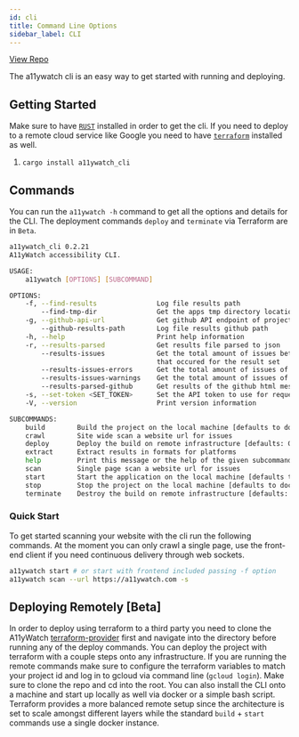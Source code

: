 ```yaml
---
id: cli
title: Command Line Options
sidebar_label: CLI
---
```


[View Repo](https://github.com/A11yWatch/a11ywatch/tree/main/cli)

The a11ywatch cli is an easy way to get started with running and deploying.

## Getting Started

Make sure to have [`RUST`](https://www.rust-lang.org/tools/install) installed in order to get the cli. If you need to deploy to a remote cloud service like Google
you need to have [`terraform`](https://learn.hashicorp.com/tutorials/terraform/install-cli) installed as well.

1. `cargo install a11ywatch_cli`

## Commands

You can run the `a11ywatch -h` command to get all the options and details for the CLI. The deployment commands `deploy` and `terminate` via Terraform are in `Beta`.

```sh
a11ywatch_cli 0.2.21
A11yWatch accessibility CLI.

USAGE:
    a11ywatch [OPTIONS] [SUBCOMMAND]

OPTIONS:
    -f, --find-results               Log file results path
        --find-tmp-dir               Get the apps tmp directory location
    -g, --github-api-url             Get github API endpoint of project
        --github-results-path        Log file results github path
    -h, --help                       Print help information
    -r, --results-parsed             Get results file parsed to json
        --results-issues             Get the total amount of issues between errors,warning,notice
                                     that occured for the result set
        --results-issues-errors      Get the total amount of issues of type error from result set
        --results-issues-warnings    Get the total amount of issues of type warning from result set
        --results-parsed-github      Get results of the github html message
    -s, --set-token <SET_TOKEN>      Set the API token to use for request
    -V, --version                    Print version information

SUBCOMMANDS:
    build        Build the project on the local machine [defaults to docker runtime]
    crawl        Site wide scan a website url for issues
    deploy       Deploy the build on remote infrastructure [defaults: GCP]
    extract      Extract results in formats for platforms
    help         Print this message or the help of the given subcommand(s)
    scan         Single page scan a website url for issues
    start        Start the application on the local machine [defaults to docker runtime]
    stop         Stop the project on the local machine [defaults to docker runtime]
    terminate    Destroy the build on remote infrastructure [defaults: GCP]
```

### Quick Start

To get started scanning your website with the cli run the following commands.
At the moment you can only crawl a single page, use the front-end client if you need continuous delivery through web sockets.

```sh
a11ywatch start # or start with frontend included passing -f option
a11ywatch scan --url https://a11ywatch.com -s
```

## Deploying Remotely [Beta]

In order to deploy using terraform to a third party you need to clone the A11yWatch [terraform-provider](https://github.com/A11yWatch/terraform-provider) first and navigate into the directory before running any of the deploy commands.
You can deploy the project with terraform with a couple steps onto any infrastructure. If you are running the remote commands make sure to configure the terraform variables to match your project id and log in to gcloud via command line (`gcloud login`). Make sure to clone the repo and cd into the root. You can also install the CLI onto a machine and start up locally as well via docker or a simple bash script. Terraform provides a more balanced remote setup since the architecture is set to scale amongst different layers while the standard `build` + `start` commands use a single docker instance.
